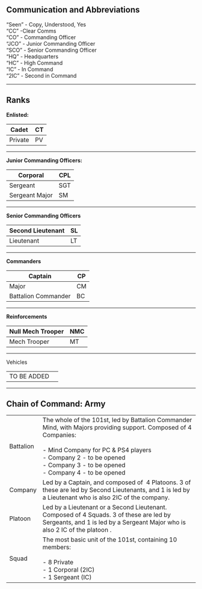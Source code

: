 ## Communication and Abbreviations

“Seen” - Copy, Understood, Yes                                                
“CC” -Clear Comms  
“CO” - Commanding Officer  
“JCO” - Junior Commanding Officer  
“SCO” - Senior Commanding Officer  
“HQ” - Headquarters  
“HC” - High Command  
“IC” - In Command  
“2IC” - Second in Command
***
## Ranks
**Enlisted:**

| Cadet   | CT  |
| ------- | --- |
| Private | PV  |
***
**Junior Commanding Officers:**

| Corporal       | CPL |
| -------------- | --- |
| Sergeant       | SGT |
| Sergeant Major | SM  |
***
**Senior Commanding Officers**  

| Second Lieutenant | SL  |
| ----------------- | --- |
| Lieutenant        | LT  |
***
**Commanders**

| Captain             | CP  |
| ------------------- | --- |
| Major               | CM  |
| Battalion Commander | BC  |

***
**Reinforcements**

| Null Mech Trooper | NMC |
| ----------------- | --- |
| Mech Trooper      | MT  |
***
Vehicles

|   |   |
|---|---|
|TO BE ADDED||
***
## Chain of Command: Army

|   |   |
|---|---|
|Battalion|The whole of the 101st, led by Battalion Commander Mind, with Majors providing support. Composed of 4 Companies:<br><br>- Mind Company for PC & PS4 players<br>- Company 2 - to be opened<br>- Company 3 - to be opened<br>- Company 4 - to be opened|
|Company|Led by a Captain, and composed of  4 Platoons. 3 of these are led by Second Lieutenants, and 1 is led by a Lieutenant who is also 2IC of the company.|
|Platoon|Led by a Lieutenant or a Second Lieutenant. Composed of 4 Squads. 3 of these are led by Sergeants, and 1 is led by a Sergeant Major who is also 2 IC of the platoon .|
|Squad|The most basic unit of the 101st, containing 10 members:<br><br>- 8 Private<br>- 1 Corporal (2IC)<br>- 1 Sergeant (IC)|